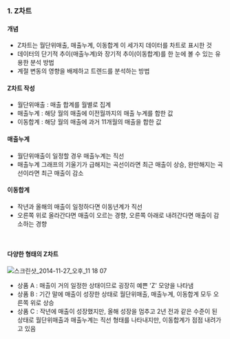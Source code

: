 ### 1. Z차트

#### 개념
- Z차트는 월단위매출, 매출누계, 이동합계 이 세가지 데이터를 차트로 표시한 것
- 데이터의 단기적 추이(매출누계)와 장기적 추이(이동합계)를 한 눈에 볼 수 있는 유용한 분석 방법
- 계절 변동의 영향을 배제하고 트렌드를 분석하는 방법

#### Z차트 작성
- 월단위매출 : 매출 합계를 월별로 집계
- 매출누계 : 해당 월의 매출에 이전월까지의 매출 누계를 합한 값
- 이동합계 : 해당 월의 매출에 과거 11개월의 매출을 합한 값

#### 매출누계
- 월단위매출이 일정할 경우 매출누계는 직선
- 매출누계 그래프의 기울기가 급해지는 곡선이라면 최근 매출이 상승, 완만해지는 곡선이라면 최근 매출이 감소

#### 이동합계
- 작년과 올해의 매출이 일정하다면 이동년계가 직선
- 오른쪽 위로 올라간다면 매출이 오르는 경향, 오른쪽 아래로 내려간다면 매출이 감소하는 경향 
<BR>

#### 다양한 형태의 Z차트

![스크린샷_2014-11-27_오후_11 18 07](https://github.com/user-attachments/assets/a442b21d-f4d5-4748-9212-47b4e6dfc172)

- 상품 A : 매출이 거의 일정한 상태이므로 굉장히 예쁜 'Z' 모양을 나타냄
- 상품 B : 기간 말에 매출이 성장한 상태로 월단위매출, 매출누계, 이동합계 모두 오른쪽 위로 상승
- 상품 C : 작년에 매출이 성장했지만, 올해 성장을 멈추고 2년 전과 같은 수준이 된 상태로 월단위매출과 매출누계는 직선 형태를 나타내지만, 이동합계가 점점 내려가고 있음
